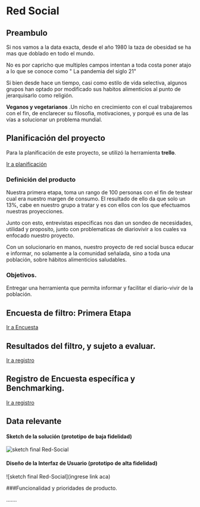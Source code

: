 # Red Social

## Preambulo

Si nos vamos a la data exacta, desde el año 1980 la taza de obesidad se ha mas que doblado en todo el mundo.

No es por capricho que multiples campos intentan a toda costa poner atajo a lo que se conoce como " La pandemia del siglo 21"

Si bien desde hace un tiempo, casi como estilo de vida selectiva, algunos grupos han optado por modificado sus habitos alimenticios al punto de jerarquisarlo como religión.

**Veganos y vegetarianos** .Un nicho en crecimiento con el cual trabajaremos con el fin, de enclarecer su filosofia, motivaciones, y porqué es una de las vías a solucionar un problema mundial.


## Planificación del proyecto

Para la planificación de este proyecto, se utilizó la herramienta **trello**.

[Ir a planificación](https://trello.com/b/qojtUspx/red-social)

### Definición del producto

Nuestra primera etapa, toma un rango de 100 personas con el fin de testear cual era nuestro margen de consumo. El resultado de ello da que solo un 13%, cabe en nuestro grupo a tratar y es con ellos con los que efectuamos nuestras proyecciones.

Junto con esto, entrevistas especificas nos dan un sondeo de necesidades, utilidad y proposito, junto con problematicas de diariovivir a los cuales va enfocado nuestro proyecto.

Con un solucionario en manos, nuestro proyecto de red social busca educar e informar, no solamente a la comunidad señalada, sino a toda una población, sobre hábitos alimenticios saludables. 


### Objetivos.

Entregar una herramienta que permita informar y facilitar el diario-vivir de la población.


## Encuesta de filtro: Primera Etapa

[Ir a Encuesta](https://docs.google.com/forms/d/1pAT8gG_so1w9wMd5OG0TSr3LzkTG2cfk7_r-MU1N6RU/edit#response=ACYDBNiJOnch-Ue179B3fTitdh0nuWPX0CfCjcpGsNgKmtx02tMx7gNyPvvQWA)

## Resultados del filtro, y sujeto a evaluar.

[Ir a registro](https://docs.google.com/spreadsheets/d/17VbABuryjbnrppwFQFc1cE01EfdKPc3P4dPcOUt0Yvc/edit#gid=1532792178)
 
## Registro de Encuesta específica y Benchmarking.
[Ir a registro](https://docs.google.com/document/d/1bXh9mqwgbbZfUSMwqK6qk0pUIxIT7TsHAE8-YM0OGm8/edit#)


## Data relevante

#### Sketch de la solución (prototipo de baja fidelidad)

![sketch final Red-Social](https://user-images.githubusercontent.com/39282597/42709684-491a559a-86af-11e8-8bd3-084c50c69a6a.jpg)

#### Diseño de la Interfaz de Usuario (prototipo de alta fidelidad)

![sketch final Red-Social](ingrese link aca)

###Funcionalidad y prioridades de producto.

.......

###










